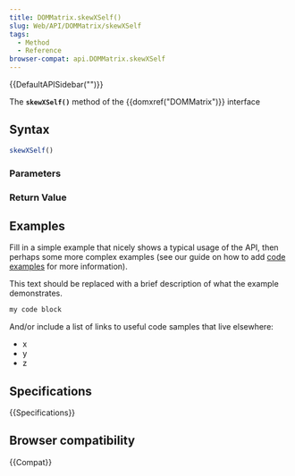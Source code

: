 ```yaml
---
title: DOMMatrix.skewXSelf()
slug: Web/API/DOMMatrix/skewXSelf
tags:
  - Method
  - Reference
browser-compat: api.DOMMatrix.skewXSelf
---
```

{{DefaultAPISidebar("")}}

The **`skewXSelf()`** method of the {{domxref("DOMMatrix")}} interface 

## Syntax

```js
skewXSelf()
```

### Parameters



### Return Value



## Examples

Fill in a simple example that nicely shows a typical usage of the API, then perhaps some more complex examples (see our guide on how to add [code examples](/en-US/docs/MDN/Contribute/Structures/Code_examples) for more information).

This text should be replaced with a brief description of what the example demonstrates.

```js
my code block
```

And/or include a list of links to useful code samples that live elsewhere:

*   x
*   y
*   z

## Specifications

{{Specifications}}

## Browser compatibility

{{Compat}}

